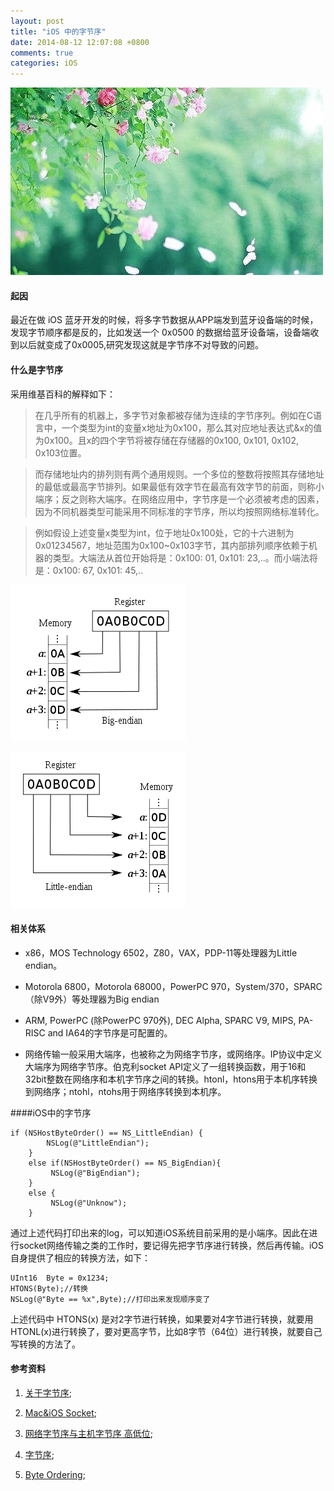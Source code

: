 ```yaml
---
layout: post
title: "iOS 中的字节序"
date: 2014-08-12 12:07:08 +0800
comments: true
categories: iOS
---
```


![](/images/b8c60f715c7d7ad3736a3efde8f56eae65d9d45810251-ck6IkC_fw658.png)

#### 起因

最近在做 iOS 蓝牙开发的时候，将多字节数据从APP端发到蓝牙设备端的时候，发现字节顺序都是反的，比如发送一个 0x0500 的数据给蓝牙设备端，设备端收到以后就变成了0x0005,研究发现这就是字节序不对导致的问题。

#### 什么是字节序

采用维基百科的解释如下：

>在几乎所有的机器上，多字节对象都被存储为连续的字节序列。例如在C语言中，一个类型为int的变量x地址为0x100，那么其对应地址表达式&x的值为0x100。且x的四个字节将被存储在存储器的0x100, 0x101, 0x102, 0x103位置。

>而存储地址内的排列则有两个通用规则。一个多位的整数将按照其存储地址的最低或最高字节排列。如果最低有效字节在最高有效字节的前面，则称小端序；反之则称大端序。在网络应用中，字节序是一个必须被考虑的因素，因为不同机器类型可能采用不同标准的字节序，所以均按照网络标准转化。

>例如假设上述变量x类型为int，位于地址0x100处，它的十六进制为0x01234567，地址范围为0x100~0x103字节，其内部排列顺序依赖于机器的类型。大端法从首位开始将是：0x100: 01, 0x101: 23,..。而小端法将是：0x100: 67, 0x101: 45,..

![](/images/280px-Big-Endian.svg.png)

![](/images/280px-Little-Endian.svg.png)

#### 相关体系

* x86，MOS Technology 6502，Z80，VAX，PDP-11等处理器为Little endian。

* Motorola 6800，Motorola 68000，PowerPC 970，System/370，SPARC（除V9外）等处理器为Big endian

* ARM, PowerPC (除PowerPC 970外), DEC Alpha, SPARC V9, MIPS, PA-RISC and IA64的字节序是可配置的。

* 网络传输一般采用大端序，也被称之为网络字节序，或网络序。IP协议中定义大端序为网络字节序。伯克利socket API定义了一组转换函数，用于16和32bit整数在网络序和本机字节序之间的转换。htonl，htons用于本机序转换到网络序；ntohl，ntohs用于网络序转换到本机序。

####iOS中的字节序

```objc
if (NSHostByteOrder() == NS_LittleEndian) {
        NSLog(@"LittleEndian");
    }
    else if(NSHostByteOrder() == NS_BigEndian){
         NSLog(@"BigEndian");
    }
    else {
         NSLog(@"Unknow");
    }
```

通过上述代码打印出来的log，可以知道iOS系统目前采用的是小端序。因此在进行socket网络传输之类的工作时，要记得先把字节序进行转换，然后再传输。iOS自身提供了相应的转换方法，如下：

```objc
UInt16  Byte = 0x1234;
HTONS(Byte);//转换
NSLog(@"Byte == %x",Byte);//打印出来发现顺序变了
```
上述代码中 HTONS(x) 是对2字节进行转换，如果要对4字节进行转换，就要用 HTONL(x)进行转换了，要对更高字节，比如8字节（64位）进行转换，就要自己写转换的方法了。

#### 参考资料


1. [关于字节序](http://ixhan.com/2009/10/little-about-byte-order/);

2. [Mac&iOS Socket](http://geeklu.com/2012/01/macios-socket/);

3. [ 网络字节序与主机字节序 高低位](http://blog.csdn.net/ernest201210/article/details/8690686);

4. [字节序](http://zh.wikipedia.org/wiki/%E5%AD%97%E8%8A%82%E5%BA%8F);

5. [Byte Ordering](https://developer.apple.com/library/mac/documentation/corefoundation/Conceptual/CFMemoryMgmt/Concepts/ByteOrdering.html);
